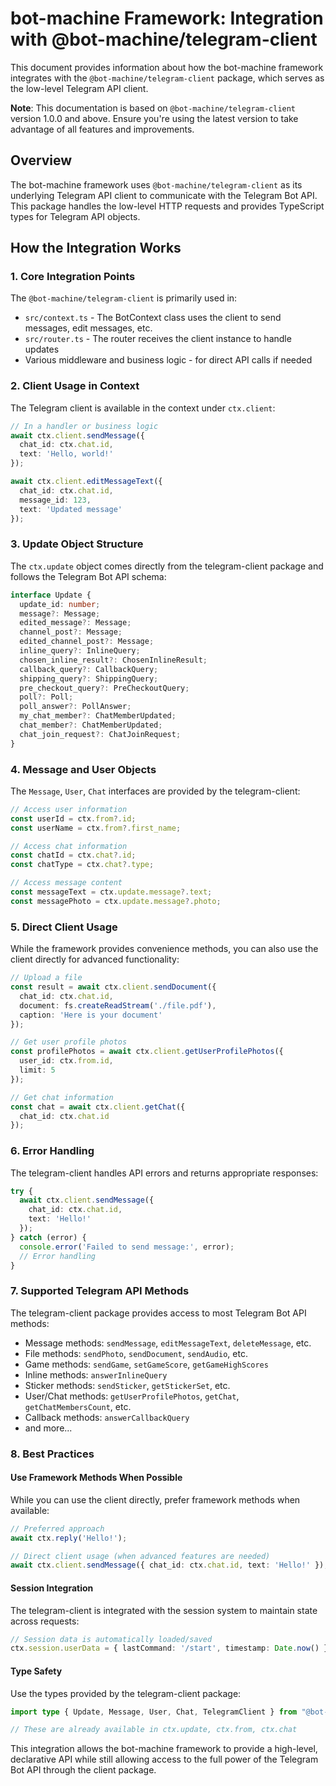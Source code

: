 # bot-machine Framework: Integration with @bot-machine/telegram-client

This document provides information about how the bot-machine framework integrates with the `@bot-machine/telegram-client` package, which serves as the low-level Telegram API client.

**Note**: This documentation is based on `@bot-machine/telegram-client` version 1.0.0 and above. Ensure you're using the latest version to take advantage of all features and improvements.

## Overview

The bot-machine framework uses `@bot-machine/telegram-client` as its underlying Telegram API client to communicate with the Telegram Bot API. This package handles the low-level HTTP requests and provides TypeScript types for Telegram API objects.

## How the Integration Works

### 1. Core Integration Points

The `@bot-machine/telegram-client` is primarily used in:

- `src/context.ts` - The BotContext class uses the client to send messages, edit messages, etc.
- `src/router.ts` - The router receives the client instance to handle updates
- Various middleware and business logic - for direct API calls if needed

### 2. Client Usage in Context

The Telegram client is available in the context under `ctx.client`:

```typescript
// In a handler or business logic
await ctx.client.sendMessage({
  chat_id: ctx.chat.id,
  text: 'Hello, world!'
});

await ctx.client.editMessageText({
  chat_id: ctx.chat.id,
  message_id: 123,
  text: 'Updated message'
});
```

### 3. Update Object Structure

The `ctx.update` object comes directly from the telegram-client package and follows the Telegram Bot API schema:

```typescript
interface Update {
  update_id: number;
  message?: Message;
  edited_message?: Message;
  channel_post?: Message;
  edited_channel_post?: Message;
  inline_query?: InlineQuery;
  chosen_inline_result?: ChosenInlineResult;
  callback_query?: CallbackQuery;
  shipping_query?: ShippingQuery;
  pre_checkout_query?: PreCheckoutQuery;
  poll?: Poll;
  poll_answer?: PollAnswer;
  my_chat_member?: ChatMemberUpdated;
  chat_member?: ChatMemberUpdated;
  chat_join_request?: ChatJoinRequest;
}
```

### 4. Message and User Objects

The `Message`, `User`, `Chat` interfaces are provided by the telegram-client:

```typescript
// Access user information
const userId = ctx.from?.id;
const userName = ctx.from?.first_name;

// Access chat information
const chatId = ctx.chat?.id;
const chatType = ctx.chat?.type;

// Access message content
const messageText = ctx.update.message?.text;
const messagePhoto = ctx.update.message?.photo;
```

### 5. Direct Client Usage

While the framework provides convenience methods, you can also use the client directly for advanced functionality:

```typescript
// Upload a file
const result = await ctx.client.sendDocument({
  chat_id: ctx.chat.id,
  document: fs.createReadStream('./file.pdf'),
  caption: 'Here is your document'
});

// Get user profile photos
const profilePhotos = await ctx.client.getUserProfilePhotos({
  user_id: ctx.from.id,
  limit: 5
});

// Get chat information
const chat = await ctx.client.getChat({
  chat_id: ctx.chat.id
});
```

### 6. Error Handling

The telegram-client handles API errors and returns appropriate responses:

```typescript
try {
  await ctx.client.sendMessage({
    chat_id: ctx.chat.id,
    text: 'Hello!'
  });
} catch (error) {
  console.error('Failed to send message:', error);
  // Error handling
}
```

### 7. Supported Telegram API Methods

The telegram-client package provides access to most Telegram Bot API methods:

- Message methods: `sendMessage`, `editMessageText`, `deleteMessage`, etc.
- File methods: `sendPhoto`, `sendDocument`, `sendAudio`, etc.
- Game methods: `sendGame`, `setGameScore`, `getGameHighScores`
- Inline methods: `answerInlineQuery`
- Sticker methods: `sendSticker`, `getStickerSet`, etc.
- User/Chat methods: `getUserProfilePhotos`, `getChat`, `getChatMembersCount`, etc.
- Callback methods: `answerCallbackQuery`
- and more...

### 8. Best Practices

#### Use Framework Methods When Possible
While you can use the client directly, prefer framework methods when available:

```typescript
// Preferred approach
await ctx.reply('Hello!');

// Direct client usage (when advanced features are needed)
await ctx.client.sendMessage({ chat_id: ctx.chat.id, text: 'Hello!' });
```

#### Session Integration
The telegram-client is integrated with the session system to maintain state across requests:

```typescript
// Session data is automatically loaded/saved
ctx.session.userData = { lastCommand: '/start', timestamp: Date.now() };
```

#### Type Safety
Use the types provided by the telegram-client package:

```typescript
import type { Update, Message, User, Chat, TelegramClient } from "@bot-machine/telegram-client";

// These are already available in ctx.update, ctx.from, ctx.chat
```

This integration allows the bot-machine framework to provide a high-level, declarative API while still allowing access to the full power of the Telegram Bot API through the client package.